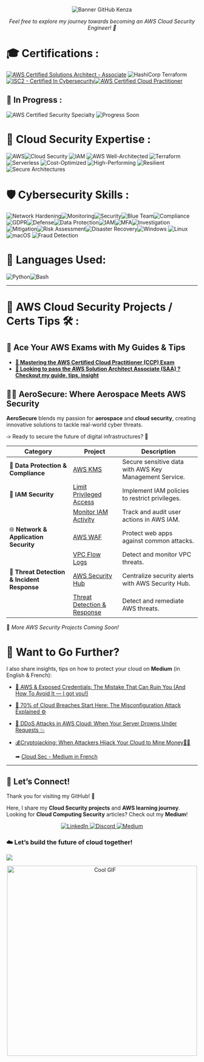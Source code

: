 <div align="center">
  <img src="https://github.com/Kzax01/Kzax01/blob/main/banner%20github%20kenza.gif" alt="Banner GitHub Kenza">
</div>



<p align="center"><em>Feel free to explore my journey towards becoming an AWS Cloud Security Engineer! 🚀</em></p>


# 🎓 Certifications :

[![AWS Certified Solutions Architect - Associate](https://img.shields.io/badge/AWS%20Certified%20Solutions%20Architect-%23000000?style=plastic&logo=amazon-aws&logoColor=white&label=AWS&labelColor=ff9900)](https://aws.amazon.com/certification/certified-solutions-architect-associate/)
![HashiCorp Terraform](https://img.shields.io/badge/HashiCorp%20Terraform-%23000000?style=plastic&logo=terraform&logoColor=white&labelColor=7F5FB3)
[![ISC2 - Certified In Cybersecurity](https://img.shields.io/badge/ISC2%20Certified%20In%20Cybersecurity-%23000000?style=plastic&logo=isc2&logoColor=white&labelColor=blue)](https://www.isc2.org/)[![AWS Certified Cloud Practitioner](https://img.shields.io/badge/AWS%20Certified%20Cloud%20Practitioner-%23000000?style=plastic&logo=amazon-aws&logoColor=white&label=AWS&labelColor=32CD32)](https://aws.amazon.com/certification/cloud-practitioner/)


## 🚀 In Progress : 

 ![AWS Certified Security Specialty](https://img.shields.io/badge/AWS%20Certified%20Security%20Specialty-%23000000?style=plastic&logo=amazon-aws&logoColor=white&labelColor=ff4f00) ![Progress Soon](https://img.shields.io/badge/Progress-Soon-%237F5FB3?style=flat-square&labelColor=black)


# **🔐 Cloud Security Expertise** : 
![AWS](https://img.shields.io/badge/AWS-%23000000?style=plastic&logo=amazon-aws&logoColor=white&labelColor=ff0000)![Cloud Security](https://img.shields.io/badge/Cloud_Security-%23000000?style=plastic&logoColor=white&labelColor=00ff00)  ![IAM](https://img.shields.io/badge/IAM-%23000000?style=plastic&logoColor=white&labelColor=00ffff) ![AWS Well-Architected](https://img.shields.io/badge/AWS_Well_Architected-%23000000?style=plastic&logoColor=white&labelColor=8000ff)  ![Terraform](https://img.shields.io/badge/Terraform-%23000000?style=plastic&logo=terraform&logoColor=white&labelColor=0000ff)![Serverless](https://img.shields.io/badge/Serverless-%23000000?style=plastic&logoColor=white&labelColor=8000ff)  ![Cost-Optimized](https://img.shields.io/badge/Cost_Optimized-%23000000?style=plastic&logo=amazon-aws&logoColor=white&labelColor=ffcc00)  ![High-Performing](https://img.shields.io/badge/High_Performing-%23000000?style=plastic&logo=amazon-aws&logoColor=white&labelColor=ff6600) ![Resilient](https://img.shields.io/badge/Resilient-%23000000?style=plastic&logo=amazon-aws&logoColor=white&labelColor=00ff00) ![Secure Architectures](https://img.shields.io/badge/Secure_Architectures-%23000000?style=plastic&logo=lock&logoColor=white&labelColor=ff4444)


# **🛡️ Cybersecurity Skills** :
![Network Hardening](https://img.shields.io/badge/Network_Hardening-%23000000?style=plastic&logoColor=white&labelColor=0078D6)![Monitoring](https://img.shields.io/badge/Monitoring-%23000000?style=plastic&logoColor=white&labelColor=FFA500)![Security](https://img.shields.io/badge/Security-%23000000?style=plastic&logoColor=white&labelColor=DC143C)![Blue Team](https://img.shields.io/badge/Blue_Team-%23000000?style=plastic&logoColor=white&labelColor=0000CD)![Compliance](https://img.shields.io/badge/Compliance-%23000000?style=plastic&logoColor=white&labelColor=8B008B)![GDPR](https://img.shields.io/badge/GDPR-%23000000?style=plastic&logoColor=white&labelColor=FF69B4)![Defense](https://img.shields.io/badge/Defense-%23000000?style=plastic&logoColor=white&labelColor=32CD32)![Data Protection](https://img.shields.io/badge/Data_Protection-%23000000?style=plastic&logoColor=white&labelColor=00FF7F)![IAM](https://img.shields.io/badge/IAM-%23000000?style=plastic&logoColor=white&labelColor=00FFFF)![MFA](https://img.shields.io/badge/MFA-%23000000?style=plastic&logoColor=white&labelColor=FF4500)![Investigation](https://img.shields.io/badge/Investigation-%23000000?style=plastic&logoColor=white&labelColor=FFD700)![Mitigation](https://img.shields.io/badge/Mitigation-%23000000?style=plastic&logoColor=white&labelColor=ADFF2F)![Risk Assessment](https://img.shields.io/badge/Risk_Assessment-%23000000?style=plastic&logoColor=white&labelColor=008B8B)![Disaster Recovery](https://img.shields.io/badge/Disaster_Recovery-%23000000?style=plastic&logoColor=white&labelColor=6A5ACD)![Windows](https://img.shields.io/badge/Windows-%23000000?style=plastic&logo=windows&logoColor=white&labelColor=0078D6)
![Linux](https://img.shields.io/badge/Linux-%23000000?style=plastic&logo=linux&logoColor=white&labelColor=FCC624)![macOS](https://img.shields.io/badge/macOS-%23000000?style=plastic&logo=apple&logoColor=white&labelColor=000000)
![Fraud Detection](https://img.shields.io/badge/Fraud_Detection-%23000000?style=plastic&logo=shield&logoColor=white&labelColor=FF4500)

# **🐍 Languages Used**:
![Python](https://img.shields.io/badge/Python-%23000000?style=plastic&logo=python&logoColor=white&labelColor=3776AB)![Bash](https://img.shields.io/badge/Bash-%23000000?style=plastic&logo=gnu-bash&logoColor=white&labelColor=4EAA25)

---

# **🌟 AWS Cloud Security Projects / Certs Tips 🛠️** :

## **🎯 Ace Your AWS Exams with My Guides & Tips**

- **[ 🎉 Mastering the AWS Certified Cloud Practitioner (CCP) Exam](https://github.com/Kzax01/Master-the-AWS-cloud-practitioner-cert)**
- **[🎯 Looking to pass the AWS Solution Architect Associate (SAA) ? Checkout my guide, tips, insight](https://github.com/Kzax01/Cracking-the-AWS-SAA-Exam-Tips-Resources-and-My-Personal-Experience)**


## **👩‍🚀 AeroSecure: Where Aerospace Meets AWS Security**

**AeroSecure** blends my passion for **aerospace** and **cloud security**, creating innovative solutions to tackle real-world cyber threats.    

➩ Ready to secure the future of digital infrastructures? 🚀
 


| **Category** | **Project** | **Description** |
|-------------|------------|----------------|
| 🔑 **Data Protection & Compliance** | [AWS KMS](https://github.com/Kzax01/AWS-Security-Aerosecure/tree/main/Data%20Protection%20-%20AWS%20Key%20Management%20Service%20(KMS)) | Secure sensitive data with AWS Key Management Service. |
| 📂 **IAM Security** | [Limit Privileged Access](https://github.com/Kzax01/AWS-Security-Aerosecure/tree/main/Access%20Control%20IAM%20-%20Limiting%20Privileged%20Access%20%26%20User%20Monitoring/01_Limiting_Privileged_Access_IAM) | Implement IAM policies to restrict privileges. |
|  | [Monitor IAM Activity](https://github.com/Kzax01/AWS-Security-Aerosecure/tree/main/Access%20Control%20IAM%20-%20Limiting%20Privileged%20Access%20%26%20User%20Monitoring/02_Monitoring_Users_AWS_IAM) | Track and audit user actions in AWS IAM. |
| 🌐 **Network & Application Security** | [AWS WAF](https://github.com/Kzax01/AWS-Security-Aerosecure/tree/main/Web%20Defense%20-%20Implementing%20AWS%20WAF) | Protect web apps against common attacks. |
|  | [VPC Flow Logs](https://github.com/Kzax01/AWS-Security-Aerosecure/tree/main/Secure_VPC_Flow_Logs) | Detect and monitor VPC threats. |
| 🚨 **Threat Detection & Incident Response** | [AWS Security Hub](https://github.com/Kzax01/AWS-Security-Aerosecure/tree/main/Threat%20Detection%20-%20AWS%20Security%20Hub/01_Implementing_AWS_Security_Hub) | Centralize security alerts with AWS Security Hub. |
|  | [Threat Detection & Response](https://github.com/Kzax01/AWS-Security-Aerosecure/tree/main/Threat%20Detection%20-%20AWS%20Security%20Hub/02_Identifying_Threats_AWS_Security_Hub) | Detect and remediate AWS threats. |

🚀 _More AWS Security Projects Coming Soon!_ 

# 📢 Want to Go Further?  

I also share insights, tips on how to protect your cloud on **Medium** (in English & French):  

- [🚨 AWS & Exposed Credentials: The Mistake That Can Ruin You (And How To Avoid It — I got you!)](https://medium.com/@Kenza.In.The.Cloud/aws-exposed-credentials-the-mistake-that-can-ruin-you-and-how-to-avoid-it-i-got-you-722c464a0575)  
- [🚨 70% of Cloud Breaches Start Here: The Misconfiguration Attack Explained ⚙️](https://medium.com/@Kenza.In.The.Cloud/70-of-cloud-breaches-start-here-the-misconfiguration-attack-explained-%EF%B8%8F-3b7403559432)  
- [🌊 DDoS Attacks in AWS Cloud: When Your Server Drowns Under Requests 💥](https://medium.com/aws-tip/ddos-attacks-in-aws-cloud-when-your-server-drowns-under-requests-825c3b265016)
- [💰Cryptojacking: When Attackers Hijack Your Cloud to Mine Money🏴‍☠️](https://medium.com/@Kenza.In.The.Cloud/cryptojacking-when-hackers-hijack-your-cloud-to-mine-money-️-fd0f316154cb)

  ➡ [Cloud Sec - Medium in French](https://medium.com/@Kenza.In.The.Cloud.FR)


---

## 💬 Let’s Connect!  
Thank you for visiting my GitHub! 🌸  

Here, I share my **Cloud Security projects** and **AWS learning journey**.  
Looking for **Cloud Computing Security** articles? Check out my **Medium**!  

<p align="center">
  <a href="https://www.linkedin.com/in/kenza-in-the-cloud/" target="_blank">
    <img src="https://img.shields.io/badge/LinkedIn-0A66C2?style=for-the-badge&logo=linkedin&logoColor=white" alt="LinkedIn">
  </a>
  <a href="https://discord.com/users/kzax01" target="_blank">
    <img src="https://img.shields.io/badge/Discord-5865F2?style=for-the-badge&logo=discord&logoColor=white" alt="Discord">
  </a>
  <a href="https://medium.com/@Kenza.In.The.Cloud" target="_blank">
    <img src="https://img.shields.io/badge/Medium-12100E?style=for-the-badge&logo=medium&logoColor=white" alt="Medium">
  </a>
</p>


### ☁️ Let’s build the future of cloud together!  


[![](https://visitcount.itsvg.in/api?id=Kzax01&icon=6&color=5)](https://visitcount.itsvg.in)

<p align="center">
  <img src="https://i.pinimg.com/originals/91/1d/91/911d914aaf6194489a3f5626bed2bd3a.gif" width="500" alt="Cool GIF">
</p>

